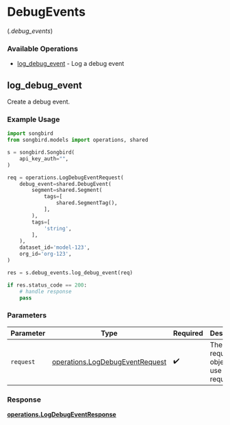 # DebugEvents
(*.debug_events*)

### Available Operations

* [log_debug_event](#log_debug_event) - Log a debug event

## log_debug_event

Create a debug event.
        

### Example Usage

```python
import songbird
from songbird.models import operations, shared

s = songbird.Songbird(
    api_key_auth="",
)

req = operations.LogDebugEventRequest(
    debug_event=shared.DebugEvent(
        segment=shared.Segment(
            tags=[
                shared.SegmentTag(),
            ],
        ),
        tags=[
            'string',
        ],
    ),
    dataset_id='model-123',
    org_id='org-123',
)

res = s.debug_events.log_debug_event(req)

if res.status_code == 200:
    # handle response
    pass
```

### Parameters

| Parameter                                                                          | Type                                                                               | Required                                                                           | Description                                                                        |
| ---------------------------------------------------------------------------------- | ---------------------------------------------------------------------------------- | ---------------------------------------------------------------------------------- | ---------------------------------------------------------------------------------- |
| `request`                                                                          | [operations.LogDebugEventRequest](../../models/operations/logdebugeventrequest.md) | :heavy_check_mark:                                                                 | The request object to use for the request.                                         |


### Response

**[operations.LogDebugEventResponse](../../models/operations/logdebugeventresponse.md)**


